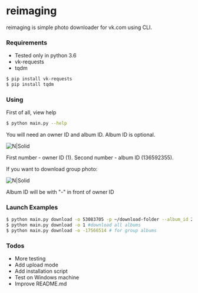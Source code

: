 # reimaging
reimaging is simple photo downloader for vk.com using CLI.
### Requirements
- Tested only in python 3.6
- vk-requests
- tqdm
```sh
$ pip install vk-requests
$ pip install tqdm
```
### Using
First of all, view help
```sh
$ python main.py --help
```
You will need an owner ID and album ID. Album ID is optional.

![N|Solid](https://image.ibb.co/fRpaDo/image.png)

First number - owner ID (1).
Second number - album ID (136592355).

If you want to download group photo:

![N|Solid](https://image.ibb.co/gGoJve/image.png)

Album ID will be with "-" in front of owner ID

### Launch Examples
```sh
$ python main.py download -o 53083705 -p ~/download-folder --album_id 255217256 #download single album of owner by ID`s
$ python main.py download -o 1 #download all albums
$ python main.py download -o -17566514 # for group albums
```

### Todos

 - More testing
 - Add upload mode
 - Add installation script
 - Test on Windows machine
 - Improve README.md


